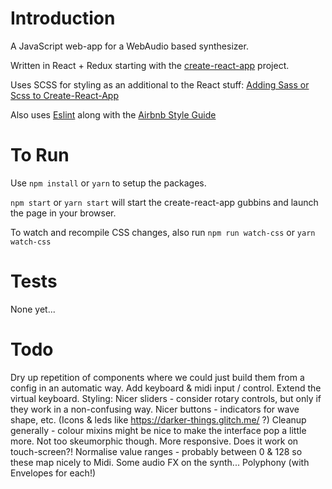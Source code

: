 # Introduction

A JavaScript web-app for a WebAudio based synthesizer.

Written in React + Redux starting with the [create-react-app](https://github.com/facebook/create-react-app) project.

Uses SCSS for styling as an additional to the React stuff: [Adding Sass or Scss to Create-React-App](https://medium.com/@Connorelsea/using-sass-with-create-react-app-7125d6913760)

Also uses [Eslint](https://eslint.org/) along with the [Airbnb Style Guide](https://github.com/airbnb/javascript/tree/master/packages/eslint-config-airbnb)


# To Run

Use `npm install` or `yarn` to setup the packages.

`npm start` or `yarn start` will start the create-react-app gubbins and launch the page in your browser.

To watch and recompile CSS changes, also run `npm run watch-css` or `yarn watch-css`

# Tests

None yet...

# Todo

Dry up repetition of components where we could just build them from a config in an automatic way.
Add keyboard & midi input / control.
Extend the virtual keyboard.
Styling:
    Nicer sliders - consider rotary controls, but only if they work in a non-confusing way.
    Nicer buttons - indicators for wave shape, etc. (Icons & leds like https://darker-things.glitch.me/ ?)
    Cleanup generally - colour mixins might be nice to make the interface pop a little more.  Not too skeumorphic though.
    More responsive.
Does it work on touch-screen?!
Normalise value ranges - probably between 0 & 128 so these map nicely to Midi.
Some audio FX on the synth...
Polyphony (with Envelopes for each!)